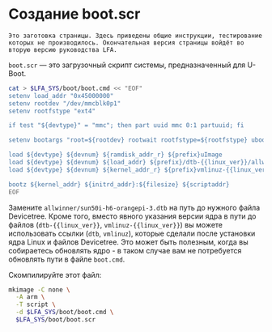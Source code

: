 # Создание boot.scr

```admonish warning title="Внимание"
Это заготовка страницы. Здесь приведены общие инструкции, тестирование которых не производилось. Окончательная версия страницы войдёт во вторую версию руководства LFA.
```

`boot.scr` — это загрузочный скрипт системы, предназначенный для U-Boot.

```bash
cat > $LFA_SYS/boot/boot.cmd << "EOF"
setenv load_addr "0x45000000"
setenv rootdev "/dev/mmcblk0p1"
setenv rootfstype "ext4"

if test "${devtype}" = "mmc"; then part uuid mmc 0:1 partuuid; fi

setenv bootargs "root=${rootdev} rootwait rootfstype=${rootfstype} ubootpart=${partuuid}"

load ${devtype} ${devnum} ${ramdisk_addr_r} ${prefix}uImage
load ${devtype} ${devnum} ${load_addr} ${prefix}/dtb-{{linux_ver}}/allwinner/sun50i-h6-orangepi-3.dtb
load ${devtype} ${devnum} ${kernel_addr_r} ${prefix}vmlinuz-{{linux_ver}}

bootz ${kernel_addr} ${initrd_addr}:${filesize} ${scriptaddr}
EOF
```

Замените `allwinner/sun50i-h6-orangepi-3.dtb` на путь до нужного файла Devicetree. Кроме того, вместо явного указания версии ядра в пути до файлов (`dtb-{{linux_ver}}`, `vmlinuz-{{linux_ver}}`) вы можете использовать ссылки (`dtb`, `vmlinuz`), которые сделали после установки ядра Linux и файлов Devicetree. Это может быть полезным, когда вы собираетесь обновлять ядро - в таком случае вам не потребуется обновлять пути в файле `boot.cmd`.

Скомпилируйте этот файл:

```bash
mkimage -C none \
  -A arm \
  -T script \
  -d $LFA_SYS/boot/boot.cmd \
  $LFA_SYS/boot/boot.scr
```
